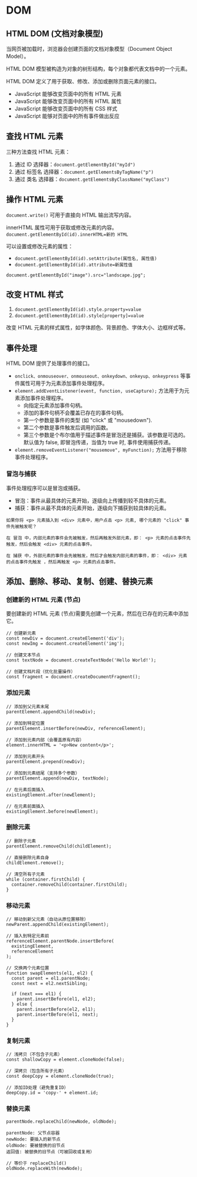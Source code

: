 # DOM

## HTML DOM (文档对象模型)
当网页被加载时，浏览器会创建页面的文档对象模型（Document Object Model）。

HTML DOM 模型被构造为对象的树形结构，每个对象都代表文档中的一个元素。

HTML DOM 定义了用于获取、修改、添加或删除页面元素的接口。

* JavaScript 能够改变页面中的所有 HTML 元素
* JavaScript 能够改变页面中的所有 HTML 属性
* JavaScript 能够改变页面中的所有 CSS 样式
* JavaScript 能够对页面中的所有事件做出反应

## 查找 HTML 元素
三种方法查找 HTML 元素：

1. 通过 ID 选择器：`document.getElementById("myId")`
2. 通过 标签名 选择器：`document.getElementsByTagName("p")`
3. 通过 类名 选择器：`document.getElementsByClassName("myClass")`

## 操作 HTML 元素
`document.write()` 可用于直接向 HTML 输出流写内容。

innerHTML 属性可用于获取或修改元素的内容。
`document.getElementById(id).innerHTML=新的 HTML`

可以设置或修改元素的属性：

* `document.getElementById(id).setAttribute(属性名, 属性值)`
* `document.getElementById(id).attribute=新属性值`

```
document.getElementById("image").src="landscape.jpg";
```

## 改变 HTML 样式

1. `document.getElementById(id).style.property=value`
2. `document.getElementById(id).style[property]=value`

改变 HTML 元素的样式属性，如字体颜色、背景颜色、字体大小、边框样式等。

## 事件处理
HTML DOM 提供了处理事件的接口。

* `onclick、onmouseover、onmouseout、onkeydown、onkeyup、onkeypress` 等事件属性可用于为元素添加事件处理程序。
* `element.addEventListener(event, function, useCapture);` 方法用于为元素添加事件处理程序。
    * 向指定元素添加事件句柄。
    * 添加的事件句柄不会覆盖已存在的事件句柄。
    * 第一个参数是事件的类型 (如 "click" 或 "mousedown").
    * 第二个参数是事件触发后调用的函数。
    * 第三个参数是个布尔值用于描述事件是冒泡还是捕获。该参数是可选的。默认值为 false, 即冒泡传递，当值为 true 时, 事件使用捕获传递。
* `element.removeEventListener("mousemove", myFunction);` 方法用于移除事件处理程序。

### 冒泡与捕获
事件处理程序可以是冒泡或捕获。

* 冒泡：事件从最具体的元素开始，逐级向上传播到较不具体的元素。
* 捕获：事件从最不具体的元素开始，逐级向下捕获到较具体的元素。

```
如果你将 <p> 元素插入到 <div> 元素中，用户点击 <p> 元素, 哪个元素的 "click" 事件先被触发呢？

在 冒泡 中，内部元素的事件会先被触发，然后再触发外部元素，即： <p> 元素的点击事件先触发，然后会触发 <div> 元素的点击事件。

在 捕获 中，外部元素的事件会先被触发，然后才会触发内部元素的事件，即： <div> 元素的点击事件先触发 ，然后再触发 <p> 元素的点击事件。
```

##  添加、删除、移动、复制、创建、替换元素

### 创建新的 HTML 元素 (节点)
要创建新的 HTML 元素 (节点)需要先创建一个元素，然后在已存在的元素中添加它。

```
// 创建新元素
const newDiv = document.createElement('div');
const newImg = document.createElement('img');

// 创建文本节点
const textNode = document.createTextNode('Hello World!');

// 创建文档片段（优化批量操作）
const fragment = document.createDocumentFragment();
```

### 添加元素

```
// 添加到父元素末尾
parentElement.appendChild(newDiv);

// 添加到特定位置
parentElement.insertBefore(newDiv, referenceElement);

// 添加到元素内部（会覆盖原有内容）
element.innerHTML = '<p>New content</p>';

// 添加到元素开头
parentElement.prepend(newDiv);

// 添加到元素结尾（支持多个参数）
parentElement.append(newDiv, textNode);

// 在元素后面插入
existingElement.after(newElement);

// 在元素前面插入
existingElement.before(newElement);
```

### 删除元素

```
// 删除子元素
parentElement.removeChild(childElement);

// 直接删除元素自身
childElement.remove();

// 清空所有子元素
while (container.firstChild) {
  container.removeChild(container.firstChild);
}
```

### 移动元素

```
// 移动到新父元素（自动从原位置移除）
newParent.appendChild(existingElement);

// 插入到特定元素前
referenceElement.parentNode.insertBefore(
  existingElement,
  referenceElement
);

// 交换两个元素位置
function swapElements(el1, el2) {
  const parent = el1.parentNode;
  const next = el2.nextSibling;
  
  if (next === el1) {
    parent.insertBefore(el1, el2);
  } else {
    parent.insertBefore(el2, el1);
    parent.insertBefore(el1, next);
  }
}
```

### 复制元素

```
// 浅拷贝（不包含子元素）
const shallowCopy = element.cloneNode(false);

// 深拷贝（包含所有子元素）
const deepCopy = element.cloneNode(true);

// 添加ID处理（避免重复ID）
deepCopy.id = 'copy-' + element.id;
```

### 替换元素

```
parentNode.replaceChild(newNode, oldNode);

parentNode: 父节点容器
newNode: 要插入的新节点
oldNode: 要被替换的旧节点
返回值: 被替换的旧节点（可被回收或复用）

// 等价于 replaceChild()
oldNode.replaceWith(newNode);
```